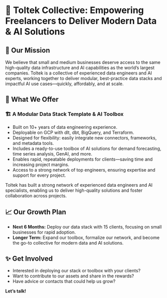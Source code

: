 # 🚀 Toltek Collective: Empowering Freelancers to Deliver Modern Data & AI Solutions

## 🎯 Our Mission
We believe that small and medium businesses deserve access to the same high-quality data infrastructure and AI capabilities as the world’s largest companies. Toltek is a collective of experienced data engineers and AI experts, working together to deliver modular, best-practice data stacks and impactful AI use cases—quickly, affordably, and at scale.

## 🧰 What We Offer

### 🏗️ A Modular Data Stack Template & AI Toolbox
- Built on 10+ years of data engineering experience.
- Deployable on GCP with dlt, dbt, BigQuery, and Terraform.
- Designed for flexibility: easily integrate new connectors, frameworks, and metadata tools.
- Includes a ready-to-use toolbox of AI solutions for demand forecasting, time series analysis, GenAI, and more.
- Enables rapid, repeatable deployments for clients—saving time and increasing project margins.
- Access to a strong network of top engineers, ensuring expertise and support for every project.

Toltek has built a strong network of experienced data engineers and AI specialists, enabling us to deliver high-quality solutions and foster collaboration across projects.

## 📈 Our Growth Plan
- **Next 6 Months:** Deploy our data stack with 15 clients, focusing on small businesses for rapid adoption.
- **Longer Term:** Expand our toolbox, formalize our network, and become the go-to collective for modern data and AI solutions.

## ✨ Get Involved
- Interested in deploying our stack or toolbox with your clients?
- Want to contribute to our assets and share in the rewards?
- Have advice or contacts that could help us grow?

**Let’s talk!** 